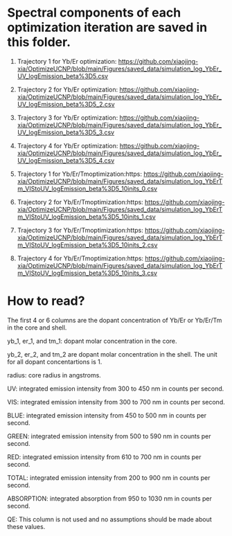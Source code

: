 # Spectral components of each optimization iteration are saved in this folder.

1. Trajectory 1 for Yb/Er optimization: https://github.com/xiaojing-xia/OptimizeUCNP/blob/main/Figures/saved_data/simulation_log_YbEr_UV_logEmission_beta%3D5.csv

2. Trajectory 2 for Yb/Er optimization: https://github.com/xiaojing-xia/OptimizeUCNP/blob/main/Figures/saved_data/simulation_log_YbEr_UV_logEmission_beta%3D5_2.csv

3. Trajectory 3 for Yb/Er optimization: https://github.com/xiaojing-xia/OptimizeUCNP/blob/main/Figures/saved_data/simulation_log_YbEr_UV_logEmission_beta%3D5_3.csv

4. Trajectory 4 for Yb/Er optimization: https://github.com/xiaojing-xia/OptimizeUCNP/blob/main/Figures/saved_data/simulation_log_YbEr_UV_logEmission_beta%3D5_4.csv

5. Trajectory 1 for Yb/Er/Tmoptimization:https: https://github.com/xiaojing-xia/OptimizeUCNP/blob/main/Figures/saved_data/simulation_log_YbErTm_VIStoUV_logEmission_beta%3D5_10inits_0.csv

6. Trajectory 2 for Yb/Er/Tmoptimization:https: https://github.com/xiaojing-xia/OptimizeUCNP/blob/main/Figures/saved_data/simulation_log_YbErTm_VIStoUV_logEmission_beta%3D5_10inits_1.csv

7. Trajectory 3 for Yb/Er/Tmoptimization:https: https://github.com/xiaojing-xia/OptimizeUCNP/blob/main/Figures/saved_data/simulation_log_YbErTm_VIStoUV_logEmission_beta%3D5_10inits_2.csv

8. Trajectory 4 for Yb/Er/Tmoptimization:https: https://github.com/xiaojing-xia/OptimizeUCNP/blob/main/Figures/saved_data/simulation_log_YbErTm_VIStoUV_logEmission_beta%3D5_10inits_3.csv

# How to read?
The first 4 or 6 columns are the dopant concentration of Yb/Er or Yb/Er/Tm in the core and shell. 

yb_1, er_1, and tm_1: dopant molar concentration in the core. 

yb_2, er_2, and tm_2 are dopant molar concentration in the shell. The unit for all dopant concentartions is 1.

radius: core radius in angstroms.

UV: integrated emission intensity from 300 to 450 nm in counts per second.

VIS: integrated emission intensity from 300 to 700 nm in counts per second.

BLUE: integrated emission intensity from 450 to 500 nm in counts per second.

GREEN: integrated emission intensity from 500 to 590 nm in counts per second.

RED: integrated emission intensity from 610 to 700 nm in counts per second.

TOTAL: integrated emission intensity from 200 to 900 nm in counts per second.

ABSORPTION: integrated absorption from 950 to 1030 nm in counts per second.

QE: This column is not used and no assumptions should be made about these values.